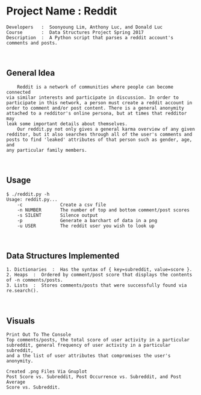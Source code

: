 # Project Name  :  Reddit
    Developers   :  Soonyoung Lim, Anthony Luc, and Donald Luc
    Course       :  Data Structures Project Spring 2017 
    Description  :  A Python script that parses a reddit account's comments and posts.
&nbsp;
&nbsp;
## General Idea
        Reddit is a network of communities where people can become connected
    via similar interests and participate in discussion. In order to
    participate in this network, a person must create a reddit account in
    order to comment and/or post content. There is a general anonymity
    attached to a redditor's online persona, but at times that redditor may
    leak some important details about themselves.
        Our reddit.py not only gives a general karma overview of any given
    redditor, but it also searches through all of the user's comments and
    posts to find 'leaked' attributes of that person such as gender, age, and
    any particular family members.
&nbsp;
&nbsp;
## Usage
```console
$ ./reddit.py -h
Usage: reddit.py...
    -c              Create a csv file
    -n NUMBER       The number of top and bottom comment/post scores
    -s SILENT       Silence output
    -p              Generate a barchart of data in a png
    -u USER         The reddit user you wish to look up
```
&nbsp;
&nbsp;
## Data Structures Implemented
    1. Dictionaries  :  Has the syntax of { key=subreddit, value=score }.
    2. Heaps  :  Ordered by comment/post score that displays the contents of -n comments/posts.
    3. Lists  :  Stores comments/posts that were successfully found via re.search().
&nbsp;
&nbsp;
## Visuals
    Print Out To The Console
    Top comments/posts, the total score of user activity in a particular
    subreddit, general frequency of user activity in a particular subreddit,
    and a the list of user attributes that compromises the user's anonymity.
    
    Created .png Files Via Gnuplot
    Post Score vs. Subreddit, Post Occurrence vs. Subreddit, and Post Average
    Score vs. Subreddit.